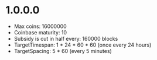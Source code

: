 1.0.0.0
=============
- Max coins: 16000000
- Coinbase maturity: 10
- Subsidy is cut in half every: 160000 blocks
- TargetTimespan: 1 * 24 * 60 * 60 (once every 24 hours)
- TargetSpacing: 5 * 60 (every 5 minutes)
